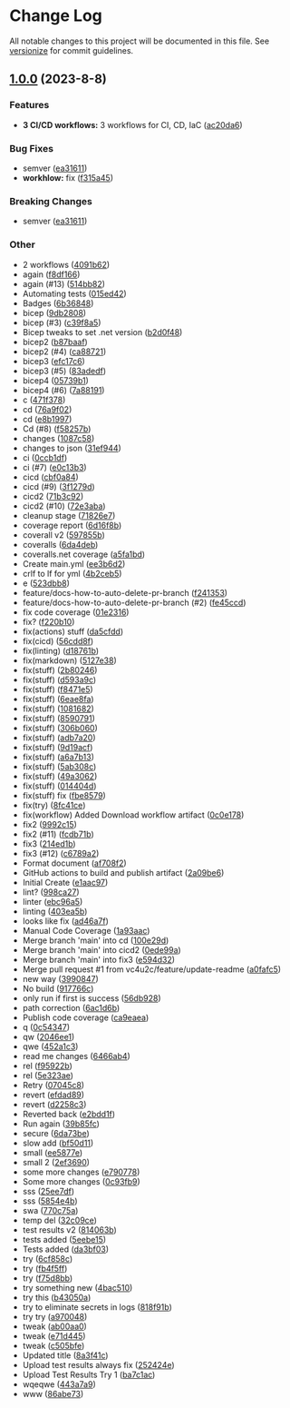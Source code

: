 # Change Log

All notable changes to this project will be documented in this file. See [versionize](https://github.com/versionize/versionize) for commit guidelines.

<a name="1.0.0"></a>
## [1.0.0](https://www.github.com/vc4u2c/GitHubActionsDemo/releases/tag/v1.0.0) (2023-8-8)

### Features

* **3 CI/CD workflows:** 3 workflows for CI, CD, IaC ([ac20da6](https://www.github.com/vc4u2c/GitHubActionsDemo/commit/ac20da6298b72eac868f97f2f0fe0d06abd807fc))

### Bug Fixes

* semver ([ea31611](https://www.github.com/vc4u2c/GitHubActionsDemo/commit/ea31611ba776431684473b8733c70a7259fb1a9c))
* **workhlow:** fix ([f315a45](https://www.github.com/vc4u2c/GitHubActionsDemo/commit/f315a45f3b60edcc0c36d02369d1ddc1145dbcc6))

### Breaking Changes

* semver ([ea31611](https://www.github.com/vc4u2c/GitHubActionsDemo/commit/ea31611ba776431684473b8733c70a7259fb1a9c))

### Other

* 2 workflows ([4091b62](https://www.github.com/vc4u2c/GitHubActionsDemo/commit/4091b62793adf35929673568675056c4663a992e))
* again ([f8df166](https://www.github.com/vc4u2c/GitHubActionsDemo/commit/f8df16697e211e7237616e59bd751d32d366983f))
* again (#13) ([514bb82](https://www.github.com/vc4u2c/GitHubActionsDemo/commit/514bb82b7234cda16c00ac4f41232409f2c8ea80))
* Automating tests ([015ed42](https://www.github.com/vc4u2c/GitHubActionsDemo/commit/015ed4215f6df35cd0a465271a15d118f827260a))
* Badges ([6b36848](https://www.github.com/vc4u2c/GitHubActionsDemo/commit/6b36848cb3231dea0ec04effe1de53be0df5c46b))
* bicep ([9db2808](https://www.github.com/vc4u2c/GitHubActionsDemo/commit/9db28088977552fb43626510a3291a69765fc183))
* bicep (#3) ([c39f8a5](https://www.github.com/vc4u2c/GitHubActionsDemo/commit/c39f8a5fe003fda2f654feca1575c8fa76f76917))
* Bicep tweaks to set .net version ([b2d0f48](https://www.github.com/vc4u2c/GitHubActionsDemo/commit/b2d0f481c5f29e3e1bab7d9cc9f522a80fae7a6f))
* bicep2 ([b87baaf](https://www.github.com/vc4u2c/GitHubActionsDemo/commit/b87baaf968ce0690174c6d824d817b38958a6520))
* bicep2 (#4) ([ca88721](https://www.github.com/vc4u2c/GitHubActionsDemo/commit/ca88721493a47aad2c5341791cf3f4e07681a627))
* bicep3 ([efc17c6](https://www.github.com/vc4u2c/GitHubActionsDemo/commit/efc17c67277837828646bd7292b491ff593d636d))
* bicep3 (#5) ([83adedf](https://www.github.com/vc4u2c/GitHubActionsDemo/commit/83adedfa7dffb18346a0e67529773e9596e98c35))
* bicep4 ([05739b1](https://www.github.com/vc4u2c/GitHubActionsDemo/commit/05739b1de71f70252ae67e1db30464a3b9e354d0))
* bicep4 (#6) ([7a88191](https://www.github.com/vc4u2c/GitHubActionsDemo/commit/7a88191929c50614bafea2b50e3e6a3d38a43a62))
* c ([471f378](https://www.github.com/vc4u2c/GitHubActionsDemo/commit/471f37873be81e61e03c06bb7f2a8368efa21727))
* cd ([76a9f02](https://www.github.com/vc4u2c/GitHubActionsDemo/commit/76a9f02aad7798e2ff9d88d6c31bec0f6bde5bbd))
* cd ([e8b1997](https://www.github.com/vc4u2c/GitHubActionsDemo/commit/e8b19979bb6a7893c7e579a2cebdfb5b841b3fe8))
* Cd (#8) ([f58257b](https://www.github.com/vc4u2c/GitHubActionsDemo/commit/f58257b107a7d5b7a2607bd30ce03c846c51ac9c))
* changes ([1087c58](https://www.github.com/vc4u2c/GitHubActionsDemo/commit/1087c580bb5acd432984aa1cb3dfca02f359add7))
* changes to json ([31ef944](https://www.github.com/vc4u2c/GitHubActionsDemo/commit/31ef944b30be44e1341038d3f185391cb292587c))
* ci ([0ccb1df](https://www.github.com/vc4u2c/GitHubActionsDemo/commit/0ccb1df686e620f02e893ad2ad845f4d4df11b2b))
* ci (#7) ([e0c13b3](https://www.github.com/vc4u2c/GitHubActionsDemo/commit/e0c13b3d8750dcfbbbdc83e4d489007c9ce5028c))
* cicd ([cbf0a84](https://www.github.com/vc4u2c/GitHubActionsDemo/commit/cbf0a84c1408ec2e9170ad8bddba7c751a6c875b))
* cicd (#9) ([3f1279d](https://www.github.com/vc4u2c/GitHubActionsDemo/commit/3f1279db758a0570d357f1cc3c17da33dc8442e8))
* cicd2 ([71b3c92](https://www.github.com/vc4u2c/GitHubActionsDemo/commit/71b3c924dff4ccc27c704df8fd88162544f8f40a))
* cicd2 (#10) ([72e3aba](https://www.github.com/vc4u2c/GitHubActionsDemo/commit/72e3aba66b399fad6993897e46122f60f603cd6a))
* cleanup stage ([71826e7](https://www.github.com/vc4u2c/GitHubActionsDemo/commit/71826e7ae1ef1e049d3dcab9e12e40aac0a6d5f7))
* coverage report ([6d16f8b](https://www.github.com/vc4u2c/GitHubActionsDemo/commit/6d16f8bddb30c15b1ed997929c29249bfb63df68))
* coverall v2 ([597855b](https://www.github.com/vc4u2c/GitHubActionsDemo/commit/597855b651339a0ce823e23aaf6a4ed54ed5f2e7))
* coveralls ([6da4deb](https://www.github.com/vc4u2c/GitHubActionsDemo/commit/6da4deb4cf73d191536663a35c5bbc5e6e36e19a))
* coveralls.net coverage ([a5fa1bd](https://www.github.com/vc4u2c/GitHubActionsDemo/commit/a5fa1bd38b19f3bcfcf9bc47e9d6d01ec2ce2c09))
* Create main.yml ([ee3b6d2](https://www.github.com/vc4u2c/GitHubActionsDemo/commit/ee3b6d273c73bf4a34dcdf4d701d902bdeeeff6f))
* crlf to lf for yml ([4b2ceb5](https://www.github.com/vc4u2c/GitHubActionsDemo/commit/4b2ceb5efda857671568dd110e72133dd74f0b5d))
* e ([523dbb8](https://www.github.com/vc4u2c/GitHubActionsDemo/commit/523dbb8387f4b466d6e0fc3d472031f1496668d8))
* feature/docs-how-to-auto-delete-pr-branch ([f241353](https://www.github.com/vc4u2c/GitHubActionsDemo/commit/f241353ab61ad3be1eebe2f07552063a858d9ea0))
* feature/docs-how-to-auto-delete-pr-branch (#2) ([fe45ccd](https://www.github.com/vc4u2c/GitHubActionsDemo/commit/fe45ccdf70409a76a9558bea31beb1e5644206f2))
* fix code coverage ([01e2316](https://www.github.com/vc4u2c/GitHubActionsDemo/commit/01e23165a8feebb7c7fa7e0e93795dac3ff3fd85))
* fix? ([f220b10](https://www.github.com/vc4u2c/GitHubActionsDemo/commit/f220b10e34efed2205e21aea8135d34626ae33c7))
* fix(actions) stuff ([da5cfdd](https://www.github.com/vc4u2c/GitHubActionsDemo/commit/da5cfddf26db927c9f8e2b2cf26ee7f9cdb34079))
* fix(cicd) ([56cdd8f](https://www.github.com/vc4u2c/GitHubActionsDemo/commit/56cdd8ff1bf40928336b1e69d614ac792ff8a877))
* fix(linting) ([d18761b](https://www.github.com/vc4u2c/GitHubActionsDemo/commit/d18761b4b6a56f856e4e74ff563357c5cc25eb51))
* fix(markdown) ([5127e38](https://www.github.com/vc4u2c/GitHubActionsDemo/commit/5127e38cd1fde3cc4aeb95f802ce3a18b95bb149))
* fix(stuff) ([2b80246](https://www.github.com/vc4u2c/GitHubActionsDemo/commit/2b80246a69abdb48d7267f5a6f3c408f8d8c6974))
* fix(stuff) ([d593a9c](https://www.github.com/vc4u2c/GitHubActionsDemo/commit/d593a9ce4511eec6579ec4ba12e9c692d88e5395))
* fix(stuff) ([f8471e5](https://www.github.com/vc4u2c/GitHubActionsDemo/commit/f8471e503fcacf64c231f22373843c6f55cec3c3))
* fix(stuff) ([6eae8fa](https://www.github.com/vc4u2c/GitHubActionsDemo/commit/6eae8facbf348582acb125197ceb7a0dc383b5c5))
* fix(stuff) ([1081682](https://www.github.com/vc4u2c/GitHubActionsDemo/commit/10816824a6a9b2bc59bfcc0d98dad7885352ea25))
* fix(stuff) ([8590791](https://www.github.com/vc4u2c/GitHubActionsDemo/commit/85907913c983cfe2462141b582e6bf41d9149d26))
* fix(stuff) ([306b060](https://www.github.com/vc4u2c/GitHubActionsDemo/commit/306b0609312d7efd08461f00e3dab556ebdd2393))
* fix(stuff) ([adb7a20](https://www.github.com/vc4u2c/GitHubActionsDemo/commit/adb7a20f8d43efe195dc35f2777778df5fa772fe))
* fix(stuff) ([9d19acf](https://www.github.com/vc4u2c/GitHubActionsDemo/commit/9d19acf94617c3cdfffd67f1396c9ca9e82d6ad1))
* fix(stuff) ([a6a7b13](https://www.github.com/vc4u2c/GitHubActionsDemo/commit/a6a7b136cad0ac7b75938f7511fbca47b89f0af8))
* fix(stuff) ([5ab308c](https://www.github.com/vc4u2c/GitHubActionsDemo/commit/5ab308cb8227b731c5d1b55286c599233fa3205e))
* fix(stuff) ([49a3062](https://www.github.com/vc4u2c/GitHubActionsDemo/commit/49a306250aa1fcbd3ff602fed58586289ee16125))
* fix(stuff) ([014404d](https://www.github.com/vc4u2c/GitHubActionsDemo/commit/014404dfa26e0fb7b220a3ea6ee41bf842127677))
* fix(stuff) fix ([fbe8579](https://www.github.com/vc4u2c/GitHubActionsDemo/commit/fbe8579545b6842bfd95c2889b48b545174989c3))
* fix(try) ([8fc41ce](https://www.github.com/vc4u2c/GitHubActionsDemo/commit/8fc41ce5375a0dafda7d440f5f0ce4928108dfab))
* fix(workflow) Added Download workflow artifact ([0c0e178](https://www.github.com/vc4u2c/GitHubActionsDemo/commit/0c0e178f9fc1c333b0d4823c081f0806f2046dab))
* fix2 ([9992c15](https://www.github.com/vc4u2c/GitHubActionsDemo/commit/9992c1503cad4b21c526fb5ee5d44345e631da4d))
* fix2 (#11) ([fcdb71b](https://www.github.com/vc4u2c/GitHubActionsDemo/commit/fcdb71b6674969b8eae6eea489eaf7a1d6ed605a))
* fix3 ([214ed1b](https://www.github.com/vc4u2c/GitHubActionsDemo/commit/214ed1bf53c8f3bebee00917645e2e9e426795ca))
* fix3 (#12) ([c6789a2](https://www.github.com/vc4u2c/GitHubActionsDemo/commit/c6789a29edb17ca6fe59147e663eef93ece5cf01))
* Format document ([af708f2](https://www.github.com/vc4u2c/GitHubActionsDemo/commit/af708f2976d1be8b56c47aa6b28133cd26e92f60))
* GitHub actions to build and publish artifact ([2a09be6](https://www.github.com/vc4u2c/GitHubActionsDemo/commit/2a09be6b0172374932c86dba4d8ca98e5326062c))
* Initial Create ([e1aac97](https://www.github.com/vc4u2c/GitHubActionsDemo/commit/e1aac9746698874b053acc11876f45a4f6099e98))
* lint? ([998ca27](https://www.github.com/vc4u2c/GitHubActionsDemo/commit/998ca2781dbfd66462f18f76e12a237a1151109b))
* linter ([ebc96a5](https://www.github.com/vc4u2c/GitHubActionsDemo/commit/ebc96a575c0345eca47bf6dd144f2b0457afe3b0))
* linting ([403ea5b](https://www.github.com/vc4u2c/GitHubActionsDemo/commit/403ea5b094097091734de2459e0077aaea44415a))
* looks like fix ([ad46a7f](https://www.github.com/vc4u2c/GitHubActionsDemo/commit/ad46a7fd583b2bceb5edd4a3150c04639aebd64d))
* Manual Code Coverage ([1a93aac](https://www.github.com/vc4u2c/GitHubActionsDemo/commit/1a93aac88c19abdc396051d63ffeddbf4b4d74ee))
* Merge branch 'main' into cd ([100e29d](https://www.github.com/vc4u2c/GitHubActionsDemo/commit/100e29d150adc975b882893ca201291c088519a9))
* Merge branch 'main' into cicd2 ([0ede99a](https://www.github.com/vc4u2c/GitHubActionsDemo/commit/0ede99a0dc8c270fe5917410f1141047ff86e574))
* Merge branch 'main' into fix3 ([e594d32](https://www.github.com/vc4u2c/GitHubActionsDemo/commit/e594d320de728e171c7cd9c219024fc8d4d435f3))
* Merge pull request #1 from vc4u2c/feature/update-readme ([a0fafc5](https://www.github.com/vc4u2c/GitHubActionsDemo/commit/a0fafc5fd538cae5db391419a1aa9437512612f5))
* new way ([3990847](https://www.github.com/vc4u2c/GitHubActionsDemo/commit/3990847b8f384e1920991da756afae67dbc12482))
* No build ([917766c](https://www.github.com/vc4u2c/GitHubActionsDemo/commit/917766c81404066a7c8958660b35753add362c4e))
* only run if first is success ([56db928](https://www.github.com/vc4u2c/GitHubActionsDemo/commit/56db928072e81abc79219a2748e3da3d90105f78))
* path correction ([6ac1d6b](https://www.github.com/vc4u2c/GitHubActionsDemo/commit/6ac1d6bda05786d4a6da9f8a62796c8c68c5760b))
* Publish code coverage ([ca9eaea](https://www.github.com/vc4u2c/GitHubActionsDemo/commit/ca9eaeaa55ce3a45c4b2b69c8a3031be062ad062))
* q ([0c54347](https://www.github.com/vc4u2c/GitHubActionsDemo/commit/0c54347f15169ead4d47cf430634059062ff9168))
* qw ([2046ee1](https://www.github.com/vc4u2c/GitHubActionsDemo/commit/2046ee13c444496a62dbe14350e18b51c0d7fba9))
* qwe ([452a1c3](https://www.github.com/vc4u2c/GitHubActionsDemo/commit/452a1c3ab32817da08524909951059000608aa50))
* read me changes ([6466ab4](https://www.github.com/vc4u2c/GitHubActionsDemo/commit/6466ab4704dd1ac04c437ea42b4b371aa088d9f9))
* rel ([f95922b](https://www.github.com/vc4u2c/GitHubActionsDemo/commit/f95922bd8b8d7b46b3c463a437559ccb32a1c034))
* rel ([5e323ae](https://www.github.com/vc4u2c/GitHubActionsDemo/commit/5e323ae83ef20ab5bda9b1a6f52611f910dbaa8d))
* Retry ([07045c8](https://www.github.com/vc4u2c/GitHubActionsDemo/commit/07045c88d110f996ed0a7bfc3b0f0c8de8d59394))
* revert ([efdad89](https://www.github.com/vc4u2c/GitHubActionsDemo/commit/efdad89fb2652e1af9effd0f5e875db11a89216f))
* revert ([d2258c3](https://www.github.com/vc4u2c/GitHubActionsDemo/commit/d2258c33d3cde776f444e8dcb5eaf6cacb9406ec))
* Reverted back ([e2bdd1f](https://www.github.com/vc4u2c/GitHubActionsDemo/commit/e2bdd1feaf6e41906e83c4985cb2fccf998d147d))
* Run again ([39b85fc](https://www.github.com/vc4u2c/GitHubActionsDemo/commit/39b85fcc13ad7b03a0ae9553ff189442a6f87310))
* secure ([6da73be](https://www.github.com/vc4u2c/GitHubActionsDemo/commit/6da73be111a5025710720a4385953439e0452714))
* slow add ([bf50d11](https://www.github.com/vc4u2c/GitHubActionsDemo/commit/bf50d119d2d296ee20c8bdc50e2c6fefa7fc5ae2))
* small ([ee5877e](https://www.github.com/vc4u2c/GitHubActionsDemo/commit/ee5877e4029f122cfbba60e253fc5da14a305b82))
* small 2 ([2ef3690](https://www.github.com/vc4u2c/GitHubActionsDemo/commit/2ef3690530f0c32f82614f203540e9880775a71d))
* some more changes ([e790778](https://www.github.com/vc4u2c/GitHubActionsDemo/commit/e7907789da85d864271f64855761718f0f839b06))
* Some more changes ([0c93fb9](https://www.github.com/vc4u2c/GitHubActionsDemo/commit/0c93fb985237f015dc7ec50bcd76308cc3029443))
* sss ([25ee7df](https://www.github.com/vc4u2c/GitHubActionsDemo/commit/25ee7df73d1f698699733645994618363ae84ea0))
* sss ([5854e4b](https://www.github.com/vc4u2c/GitHubActionsDemo/commit/5854e4b7354faccf40a5282cb3619fcbe936db0d))
* swa ([770c75a](https://www.github.com/vc4u2c/GitHubActionsDemo/commit/770c75ac5011f6442fddd21a6f97657e1dfa2d44))
* temp del ([32c09ce](https://www.github.com/vc4u2c/GitHubActionsDemo/commit/32c09ce5eb6465835c41576574d75088e98c21be))
* test results v2 ([814063b](https://www.github.com/vc4u2c/GitHubActionsDemo/commit/814063bbfb59fb4db6953f2579299f180a0d10ed))
* tests added ([5eebe15](https://www.github.com/vc4u2c/GitHubActionsDemo/commit/5eebe15554461646bba05c76746cfc42669cbc00))
* Tests added ([da3bf03](https://www.github.com/vc4u2c/GitHubActionsDemo/commit/da3bf03bc0131fe0e89072ecf5e52b081ca636dc))
* try ([6cf858c](https://www.github.com/vc4u2c/GitHubActionsDemo/commit/6cf858c00999cabf2e56c6563110ac4edf305492))
* try ([fb4f5ff](https://www.github.com/vc4u2c/GitHubActionsDemo/commit/fb4f5ffab392d5b3971f202337b26f067ba7a174))
* try ([f75d8bb](https://www.github.com/vc4u2c/GitHubActionsDemo/commit/f75d8bb74ab06574e1fb42cd1f1e0de1ed8cb54f))
* try something new ([4bac510](https://www.github.com/vc4u2c/GitHubActionsDemo/commit/4bac510052a4aabed00468ea54d166bd15db7919))
* try this ([b43050a](https://www.github.com/vc4u2c/GitHubActionsDemo/commit/b43050a7d8f3e2b0f7d815eb1c6ce4dabfe8f30c))
* try to eliminate secrets in logs ([818f91b](https://www.github.com/vc4u2c/GitHubActionsDemo/commit/818f91bcfb371ce370cafce7ca3bd24fa4c80f97))
* try try ([a970048](https://www.github.com/vc4u2c/GitHubActionsDemo/commit/a97004849ea428a8dba5e9f6695730c380aaaf58))
* tweak ([ab00aa0](https://www.github.com/vc4u2c/GitHubActionsDemo/commit/ab00aa0ac59d09a031babf3b17f0ba7a38170e0e))
* tweak ([e71d445](https://www.github.com/vc4u2c/GitHubActionsDemo/commit/e71d445314fd0a0b708fc730a352952bccb9e98c))
* tweak ([c505bfe](https://www.github.com/vc4u2c/GitHubActionsDemo/commit/c505bfe6bd6525b90ed4677d61e1e3fb166e62ba))
* Updated title ([8a3f41c](https://www.github.com/vc4u2c/GitHubActionsDemo/commit/8a3f41c18e375bc0ccf26cecf311e312af130341))
* Upload test results always fix ([252424e](https://www.github.com/vc4u2c/GitHubActionsDemo/commit/252424e817f9590b5ca0a5fc011a2ceaf73cdb60))
* Upload Test Results Try 1 ([ba7c1ac](https://www.github.com/vc4u2c/GitHubActionsDemo/commit/ba7c1accd1e1003b687e5bc645113c0124e35ff3))
* wqeqwe ([443a7a9](https://www.github.com/vc4u2c/GitHubActionsDemo/commit/443a7a9860384402777f8dbdbf3d4699d727f74a))
* www ([86abe73](https://www.github.com/vc4u2c/GitHubActionsDemo/commit/86abe73a61e71bef1505a2a15c7049680bbd6338))

